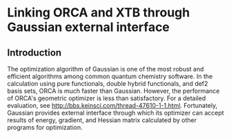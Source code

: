 # Linking ORCA and XTB through Gaussian external interface
## Introduction
The optimization algorithm of Gaussian is one of the most robust and efficient algorithms among common quantum chemistry software. 
In the calculation using pure functionals, double hybrid functionals, and def2 basis sets, ORCA is much faster than Gaussian.
However, the performance of ORCA's geometric optimizer is less than satisfactory. 
For a detailed evaluation, see http://bbs.keinsci.com/thread-47610-1-1.html.
Fortunately, Gaussian provides external interface through which its optimizer can accept results of energy, gradient, and Hessian matrix calculated by other programs for optimization.
